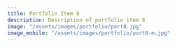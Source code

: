```yaml
---
title: Portfolio Item 8
description: Description of portfolio item 8
image: "/assets/images/portfolio/port8.jpg"
image_mobile: "/assets/images/portfolio/port8-m.jpg"
---
```


